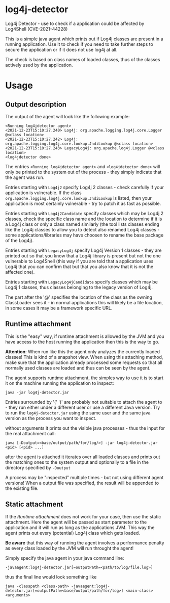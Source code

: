 # log4j-detector
Log4j Detector - use to check if a application could be affected by Log4Shell (CVE-2021-44228)

This is a simple java agent which prints out if Log4j classes are present in a running application.
Use it to check if you need to take further steps to secure the application or if it does not use log4j at all.

The check is based on class names of loaded classes, thus of the classes actively used by the application.

# Usage

## Output description

The output of the agent will look like the following example:

	<Running log4jdetector agent>                                                                                                     
	<2021-12-23T15:10:27.240> Log4j: org.apache.logging.log4j.core.Logger @<class location>
	<2021-12-23T15:10:27.242> Log4j: org.apache.logging.log4j.core.lookup.JndiLookup @<class location>
	<2021-12-23T15:10:27.243> LegacyLog4j: org.apache.log4j.Logger @<class location>
	<log4jdetector done>


The entries `<Running log4jdetector agent>` and `<log4jdetector done>` will only be printed to the system out of the process - they simply indicate that the agent was run.

Entries starting with `Log4j2` specify Log4j 2 classes - check carefully if your application is vulnerable. If the class `org.apache.logging.log4j.core.lookup.JndiLookup` is listed, then your application is most certainly vulnerable - try to patch it as fast as possible.


Entries starting with `Log4j2Candidate` specify classes which may be Log4j 2 classes, check the specific class name and the location to determine if it is a Log4j class or only a class named similarly (the tool lists classes ending like the Log4j classes to allow you to detect also renamed Log4j classes - some applications/libraries may have choosen to rename the base package of the Log4j).


Entries starting with `LegacyLog4j` specify Log4j Version 1 classes - they are printed out so that you know that a Log4j library is present but not the one vulnerable to Log4Shell (this way if you are told that a application uses Log4j that you can confirm that but that you also know that it is not the affected one).

Entries starting with `LegacyLog4jCandidate` specify classes which may be Log4j 1 classes, thus classes belonging to the legacy version of Log4j.

The part after the '@' specifies the location of the class as the owning ClassLoader sees it - in normal applications this will likely be a file location, in some cases it may be a framework specific URL.

## Runtime attachment
This is the "easy" way, if runtime attachment is allowed by the JVM and you have access to the host running the application then this is the way to go.

**Attention**: When run like this the agent only analyzes the currently loaded classes! This is kind of a snapshot view. When using this attaching method, make sure that the application already processed some requests so that all normally used classes are loaded and thus can be seen by the agent.


The agent supports runtime attachment, the simples way to use it is to start it on the machine running the application to inspect:

    java -jar log4j-detector.jar

Entries surrounded by '(' ')' are probably not suitable to attach the agent to - they run either under a different user or use a different Java version. Try to run the `log4j-detector.jar` using the same user and the same java version as the process you want to inspect.

without arguments it prints out the visible java processes - thus the input for the real attachment call:

    java [-Doutput=<base/output/path/for/log/>] -jar log4j-detector.jar <pid> [<pid> ...]

after the agent is attached it iterates over all loaded classes and prints out the matching ones to the system output and optionally to a file in the directory specified by `-Doutput`

A process may be "inspected" multiple times - but not using different agent versions! When a output file was specified, the result will be appended to the existing file. 

## Static attachment
If the *Runtime attachment* does not work for your case, then use the static attachment. Here the agent will be passed as start parameter to the application and it will run as long as the applications JVM. This way the agent prints out every (potential) Log4j class which gets loaded.

**Be aware** that this way of running the agent involves a performance penalty as every class loaded by the JVM will run throught the agent!


Simply specify the java agent in your java command line:

    -javaagent:log4j-detector.jar[=outputPath=<path/to/log/file.log>]
  
thus the final line would look something like
  
    java -classpath <class-path> -javaagent:log4j-detector.jar[=outputPath=<base/output/path/for/log>] <main-class> <arguments>
